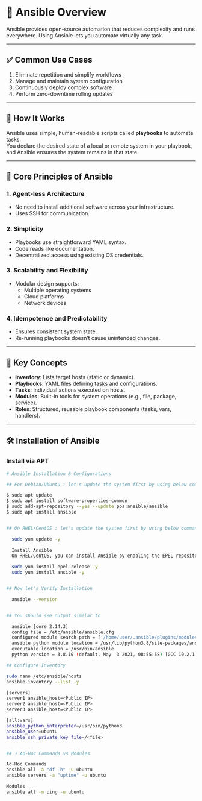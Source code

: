 # 🚀 Ansible Overview

Ansible provides open-source automation that reduces complexity and runs everywhere. Using Ansible lets you automate virtually any task.

---

## ✅ Common Use Cases

1. Eliminate repetition and simplify workflows  
2. Manage and maintain system configuration  
3. Continuously deploy complex software  
4. Perform zero-downtime rolling updates  

---

## 📜 How It Works

Ansible uses simple, human-readable scripts called **playbooks** to automate tasks.  
You declare the desired state of a local or remote system in your playbook, and Ansible ensures the system remains in that state.

---

## 🧠 Core Principles of Ansible

### 1. Agent-less Architecture
- No need to install additional software across your infrastructure.
- Uses SSH for communication.

### 2. Simplicity
- Playbooks use straightforward YAML syntax.
- Code reads like documentation.
- Decentralized access using existing OS credentials.

### 3. Scalability and Flexibility
- Modular design supports:
  - Multiple operating systems
  - Cloud platforms
  - Network devices

### 4. Idempotence and Predictability
- Ensures consistent system state.
- Re-running playbooks doesn’t cause unintended changes.


---

## 🔑 Key Concepts

- **Inventory**: Lists target hosts (static or dynamic).
- **Playbooks**: YAML files defining tasks and configurations.
- **Tasks**: Individual actions executed on hosts.
- **Modules**: Built-in tools for system operations (e.g., file, package, service).
- **Roles**: Structured, reusable playbook components (tasks, vars, handlers).

---

## 🛠️ Installation of Ansible

### Install via APT
```bash
# Ansible Installation & Configurations

## For Debian/Ubuntu : let's update the system first by using below commands:

$ sudo apt update
$ sudo apt install software-properties-common
$ sudo add-apt-repository --yes --update ppa:ansible/ansible
$ sudo apt install ansible


## On RHEL/CentOS : let's update the system first by using below commands:

  sudo yum update -y
  
  Install Ansible
  On RHEL/CentOS, you can install Ansible by enabling the EPEL repository:

  sudo yum install epel-release -y
  sudo yum install ansible -y


## Now let's Verify Installation

  ansible --version


## You should see output similar to

  ansible [core 2.14.3]
  config file = /etc/ansible/ansible.cfg
  configured module search path = ['/home/user/.ansible/plugins/modules', '/usr/share/ansible/plugins/modules']
  ansible python module location = /usr/lib/python3.8/site-packages/ansible
  executable location = /usr/bin/ansible
  python version = 3.8.10 (default, May  3 2021, 08:55:58) [GCC 10.2.1 20210110]

## Configure Inventory

sudo nano /etc/ansible/hosts
ansible-inventory --list -y

[servers]
server1 ansible_host=<Public IP>
server2 ansible_host=<Public IP>
server3 ansible_host=<Public IP>

[all:vars]
ansible_python_interpreter=/usr/bin/python3
ansible_user=ubuntu
ansible_ssh_private_key_file=/<file>


## ⚡ Ad-Hoc Commands vs Modules

Ad-Hoc Commands
ansible all -a "df -h" -u ubuntu
ansible servers -a "uptime" -u ubuntu

Modules
ansible all -m ping -u ubuntu

